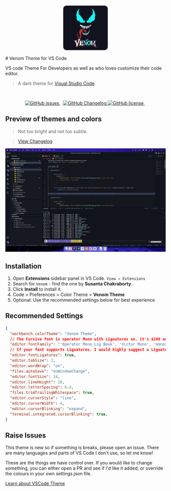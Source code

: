 <p align="center">
  <img src='https://raw.githubusercontent.com/susanta96/venom-theme-vscode/main/images/logo.png' width="140px" style="border-radius: 10px" />
</p>
# Venom Theme for VS Code 

VS code Theme For Developers as well as who loves customize their code editor.

> A dark theme for [Visual Studio Code](http://code.visualstudio.com).

&nbsp;

<p align="center">
    <a href="https://github.com/susanta96/venom-theme-vscode/issues">
      <img alt="GitHub issues" src="https://img.shields.io/github/issues/susanta96/venom-theme-vscode?style=for-the-badge&colorA=252526&colorB=43A047&label=GitHub issues" alt="GitHub issues">
    </a>&nbsp;
    <a href="https://github.com/susanta96/venom-theme-vscode/blob/main/CHANGELOG.md">
      <img alt="GitHub Changelog" src="https://img.shields.io/github/license/susanta96/venom-theme-vscode?style=for-the-badge&colorA=252526&colorB=43A047&label=CHANGELOG" alt="CHANGELOG">
    </a>
    <a href="https://github.com/susanta96/venom-theme-vscode/blob/main/LICENSE">
      <img alt="GitHub license" src="https://img.shields.io/github/license/susanta96/venom-theme-vscode?style=for-the-badge&colorA=252526&colorB=43A047&label=LICENSE" alt="LICENSE">
    </a>&nbsp;
</p>


## Preview of themes and colors

> Not too bright and not too subtle.

>[View Changelog](https://github.com/susanta96/venom-theme-vscode/blob/main/CHANGELOG.md)

![Preview](https://raw.githubusercontent.com/susanta96/venom-theme-vscode/main/images/preview.JPG)


## Installation

1. Open **Extensions** sidebar panel in VS Code. `View → Extensions`
2. Search for `Venom` - find the one by **Susanta Chakraborty** .
3. Click **Install** to install it.
4. Code > Preferences > Color Theme > **Venom Theme**
5. Optional: Use the recommended settings below for best experience

## Recommended Settings

```json
{
  "workbench.colorTheme": "Venom Theme",
  // The Cursive font is operator Mono with Liguatures on. it's $200 and you need to buy it to get the cursive. Dank Mono or Victor Mono are good alternatives .
  "editor.fontFamily": "'Operator Mono Lig Book', 'Victor Mono', 'monospace', monospace, 'Droid Sans Fallback'",
  // If your font supports Liguatures. I would highly suggest a Liguatures supported font.
  "editor.fontLigatures": true,
  "editor.tabSize": 2,
  "editor.wordWrap": "on",
  "files.autoSave": "onWindowChange",
  "editor.fontSize": 14,
  "editor.lineHeight": 20,
  "editor.letterSpacing": 0.4,
  "files.trimTrailingWhitespace": true,
  "editor.cursorStyle": "line",
  "editor.cursorWidth": 4,
  "editor.cursorBlinking": "expand",
  "terminal.integrated.cursorBlinking": true,
}
```


## Raise Issues

This theme is new so if something is breaks, please open an issue. There are many languages and parts of VS Code I don't use, so let me know!

These are the things we have control over. If you would like to change something, you can either open a PR and see if I'd like it added, or override the colours in your own settings.json file.


[Learn about VSCode Theme](https://code.visualstudio.com/docs/getstarted/theme-color-reference)

